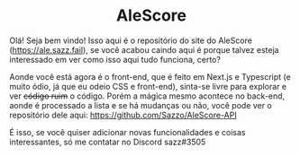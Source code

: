 <h1 align="center">AleScore</h1>

Olá! Seja bem vindo! Isso aqui é o repositório do site do AleScore (https://ale.sazz.fail), se você acabou caindo aqui é porque talvez esteja interessado em ver como isso aqui tudo funciona, certo?

Aonde você está agora é o front-end, que é feito em Next.js e Typescript (e muito ódio, já que eu odeio CSS e front-end), sinta-se livre para explorar e ver ~~código ruim~~ o código.
Porém a mágica mesmo acontece no back-end, aonde é processado a lista e se há mudanças ou não, você pode ver o repositório dele aqui: https://github.com/Sazzo/AleScore-API

É isso, se você quiser adicionar novas funcionalidades e coisas interessantes, só me contatar no Discord sazz#3505
